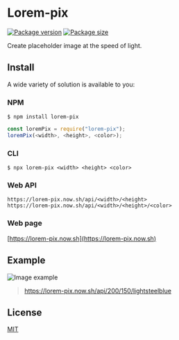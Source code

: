 # Lorem-pix

[![Package version](https://flat.badgen.net/npm/v/lorem-pix)](https://www.npmjs.com/package/lorem-pix)
[![Package size](https://flat.badgen.net/bundlephobia/minzip/lorem-pix)](https://bundlephobia.com/result?p=lorem-pix)

Create placeholder image at the speed of light.


## Install

A wide variety of solution is available to you:


### NPM

    $ npm install lorem-pix

```js
const loremPix = require("lorem-pix");
loremPix(<width>, <height>, <color>);
```


### CLI

    $ npx lorem-pix <width> <height> <color>


### Web API

    https://lorem-pix.now.sh/api/<width>/<height>
    https://lorem-pix.now.sh/api/<width>/<height>/<color>


### Web page

[https://lorem-pix.now.sh](https://lorem-pix.now.sh)


## Example

![Image example](https://lorem-pix.now.sh/api/200/150/lightsteelblue)
> https://lorem-pix.now.sh/api/200/150/lightsteelblue


## License

[MIT](license)
